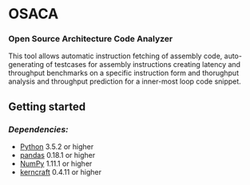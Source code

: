 # OSACA
### Open Source Architecture Code Analyzer

This tool allows automatic instruction fetching of assembly code, auto-generating of testcases for assembly instructions creating latency and throughput benchmarks on a specific instruction form and thorughput analysis and throughput prediction for a inner-most loop code snippet.

## Getting started
### *Dependencies:*
- [Python](https://www.python.org/) 3.5.2 or higher
- [pandas](http://pandas.pydata.org/) 0.18.1 or higher
- [NumPy](http://www.numpy.org/) 1.11.1 or higher
- [kerncraft](https://github.com/RRZE-HPC/kerncraft) 0.4.11 or higher
